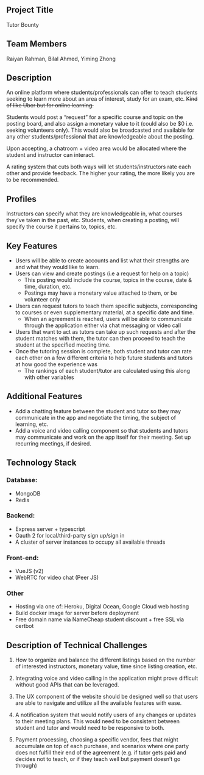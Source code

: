 ## Project Title
Tutor Bounty

## Team Members
Raiyan Rahman, Bilal Ahmed, Yiming Zhong

## Description
An online platform where students/professionals can offer to teach students seeking to learn more about an area of interest, study for an exam, etc. ~~Kind of like Uber but for online learning.~~

Students would post a “request” for a specific course and topic on the posting board, and also assign a monetary value to it (could also be $0 i.e. seeking volunteers only). This would also be broadcasted and available for any other students/professional that are knowledgeable about the posting.

Upon accepting, a chatroom + video area would be allocated where the student and instructor can interact.

A rating system that cuts both ways will let students/instructors rate each other and provide feedback. The higher your rating, the more likely you are to be recommended.

## Profiles
Instructors can specify what they are knowledgeable in, what courses they’ve taken in the past, etc. Students, when creating a posting, will specify the course it pertains to, topics, etc.

## Key Features
* Users will be able to create accounts and list what their strengths are and what they would like to learn.
* Users can view and create postings (i.e a request for help on a topic)
    * This posting would include the course, topics in the course, date & time, duration, etc.
    * Postings may have a monetary value attached to them, or be volunteer only
* Users can request tutors to teach them specific subjects, corresponding to courses or even supplementary material, at a specific date and time.
    * When an agreement is reached, users will be able to communicate through the application either via chat messaging or video call
* Users that want to act as tutors can take up such requests and after the student matches with them, the tutor can then proceed to teach the student at the specified meeting time.
* Once the tutoring session is complete, both student and tutor can rate each other on a few different criteria to help future students and tutors at how good the experience was
    * The rankings of each student/tutor are calculated using this along with other variables

## Additional Features
* Add a chatting feature between the student and tutor so they may communicate in the app and negotiate the timing, the subject of learning, etc.
* Add a voice and video calling component so that students and tutors may communicate and work on the app itself for their meeting.
Set up recurring meetings, if desired.

## Technology Stack

### Database:
* MongoDB
* Redis

### Backend:
* Express server + typescript
* Oauth 2 for local/third-party sign up/sign in
* A cluster of server instances to occupy all available threads

### Front-end:
* VueJS (v2)
* WebRTC for video chat (Peer JS)


### Other
* Hosting via one of: Heroku, Digital Ocean, Google Cloud web hosting
* Build docker image for server before deployment
* Free domain name via NameCheap student discount + free SSL via certbot

## Description of Technical Challenges
1. How to organize and balance the different listings based on the number of interested instructors, monetary value, time since listing creation, etc.

2. Integrating voice and video calling in the application might prove difficult without good APIs that can be leveraged.

3. The UX component of the website should be designed well so that users are able to navigate and utilize all the available features with ease.

4. A notification system that would notify users of any changes or updates to their meeting plans. This would need to be consistent between student and tutor and would need to be responsive to both.

5. Payment processing, choosing a specific vendor, fees that might accumulate on top of each purchase, and scenarios where one party does not fulfill their end of the agreement (e.g. if tutor gets paid and decides not to teach, or if they teach well but payment doesn’t go through)
